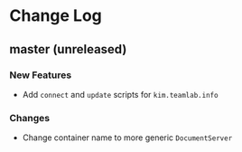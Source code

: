 # Change Log

## master (unreleased)

### New Features

* Add `connect` and `update` scripts for `kim.teamlab.info`

### Changes

* Change container name to more generic `DocumentServer`
